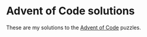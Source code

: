 # Advent of Code solutions

These are my solutions to the [Advent of Code](https://adventofcode.com/) puzzles.
